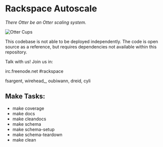 # Rackspace Autoscale

*There Otter be an Otter scaling system.*


![Otter Cups](https://i.chzbgr.com/completestore/12/8/19/AjXtHogT4UqgJwDJsq7igA2.gif)


This codebase is not able to be deployed independently. 
The code is open source as a reference, but requires dependencies not available within this repository.

Talk with us! Join us in:

irc.freenode.net #rackspace

fsargent, wirehead_, oubiwann, dreid, cyli


## Make Tasks:

- make coverage
- make docs 
- make cleandocs
- make schema
- make schema-setup
- make schema-teardown
- make clean
